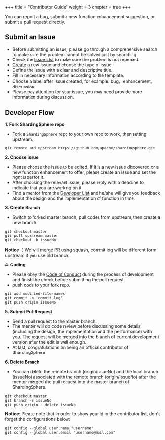 +++
title = "Contributor Guide"
weight = 3
chapter = true
+++

You can report a bug, submit a new function enhancement suggestion, or submit a pull request directly.

## Submit an Issue

 - Before submitting an issue, please go through a comprehensive search to make sure the problem cannot be solved just by searching.
 - Check the [Issue List](https://github.com/apache/shardingsphere/issues) to make sure the problem is not repeated.
 - [Create](https://github.com/apache/shardingsphere/issues/new/choose) a new issue and choose the type of issue.
 - Define the issue with a clear and descriptive title.
 - Fill in necessary information according to the template.
 - Choose a label after issue created, for example: bug，enhancement，discussion.
 - Please pay attention for your issue, you may need provide more information during discussion.

## Developer Flow

**1. Fork ShardingSphere repo**

 - Fork a `ShardingSphere` repo to your own repo to work, then setting upstream.

```shell
git remote add upstream https://github.com/apache/shardingsphere.git
```

**2. Choose Issue**

 - Please choose the issue to be edited. If it is a new issue discovered or a new function enhancement to offer, please create an issue and set the right label for it.
 - After choosing the relevant issue, please reply with a deadline to indicate that you are working on it.
 - Find a mentor from the [Developer List](/en/contribute/contributor/) and he/she will give you feedback about the design and the implementation of function in time.

**3. Create Branch**

 - Switch to forked master branch, pull codes from upstream, then create a new branch.

```shell
git checkout master
git pull upstream master
git checkout -b issueNo
```

 **Notice** ：We will merge PR using squash, commit log will be different form upstream if you use old branch.

**4. Coding**

  - Please obey the [Code of Conduct](/en/contribute/code-conduct/) during the process of development and finish the check before submitting the pull request.
  - push code to your fork repo.

```shell
git add modified-file-names
git commit -m 'commit log'
git push origin issueNo
```

**5. Submit Pull Request**

 - Send a pull request to the master branch.
 - The mentor will do code review before discussing some details (including the design, the implementation and the performance) with you. The request will be merged into the branch of current development version after the edit is well enough.
 - At last, congratulations on being an official contributor of ShardingSphere

**6. Delete Branch**

 - You can delete the remote branch (origin/issueNo) and the local branch (issueNo) associated with the remote branch (origin/issueNo) after the mentor merged the pull request into the master branch of ShardingSphere.
 
```shell
git checkout master
git branch -d issueNo
git push origin --delete issueNo
```
**Notice**:  Please note that in order to show your id in the contributor list, don't forget the configurations below:

```shell
git config --global user.name "username"
git config --global user.email "username@mail.com"
```
